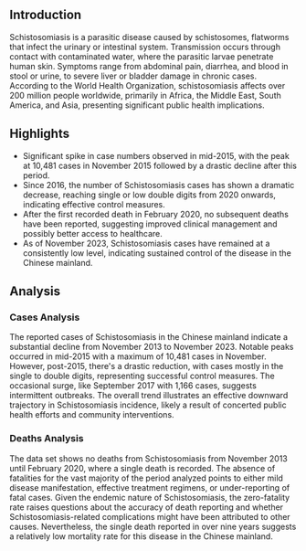 ## Introduction

Schistosomiasis is a parasitic disease caused by schistosomes, flatworms that infect the urinary or intestinal system. Transmission occurs through contact with contaminated water, where the parasitic larvae penetrate human skin. Symptoms range from abdominal pain, diarrhea, and blood in stool or urine, to severe liver or bladder damage in chronic cases. According to the World Health Organization, schistosomiasis affects over 200 million people worldwide, primarily in Africa, the Middle East, South America, and Asia, presenting significant public health implications.
## Highlights

- Significant spike in case numbers observed in mid-2015, with the peak at 10,481 cases in November 2015 followed by a drastic decline after this period.<br/>
- Since 2016, the number of Schistosomiasis cases has shown a dramatic decrease, reaching single or low double digits from 2020 onwards, indicating effective control measures.<br/>
- After the first recorded death in February 2020, no subsequent deaths have been reported, suggesting improved clinical management and possibly better access to healthcare.<br/>
- As of November 2023, Schistosomiasis cases have remained at a consistently low level, indicating sustained control of the disease in the Chinese mainland.<br/>
## Analysis

### Cases Analysis
The reported cases of Schistosomiasis in the Chinese mainland indicate a substantial decline from November 2013 to November 2023. Notable peaks occurred in mid-2015 with a maximum of 10,481 cases in November. However, post-2015, there's a drastic reduction, with cases mostly in the single to double digits, representing successful control measures. The occasional surge, like September 2017 with 1,166 cases, suggests intermittent outbreaks. The overall trend illustrates an effective downward trajectory in Schistosomiasis incidence, likely a result of concerted public health efforts and community interventions.

### Deaths Analysis
The data set shows no deaths from Schistosomiasis from November 2013 until February 2020, where a single death is recorded. The absence of fatalities for the vast majority of the period analyzed points to either mild disease manifestation, effective treatment regimens, or under-reporting of fatal cases. Given the endemic nature of Schistosomiasis, the zero-fatality rate raises questions about the accuracy of death reporting and whether Schistosomiasis-related complications might have been attributed to other causes. Nevertheless, the single death reported in over nine years suggests a relatively low mortality rate for this disease in the Chinese mainland.
